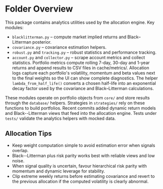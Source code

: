 # Folder Overview

This package contains analytics utilities used by the allocation engine.
Key modules:
- `blacklitterman.py` – compute market implied returns and Black–Litterman posterior.
- `covariance.py` – covariance estimation helpers.
- `robust.py` and `tracking.py` – robust statistics and performance tracking.
- `account.py` and `collector.py` – scrape account metrics and collect statistics.
Portfolio metrics compute rolling 7-day, 30-day and 1-year returns and append results to CSV files in cache/metrics/.
Allocation logs capture each portfolio's volatility, momentum and beta values next to the final weights so the UI can show complete diagnostics.
The helper `lambda_from_half_life()` converts a chosen half-life into an exponential decay factor used by the covariance and Black–Litterman calculations.

These modules operate on portfolio objects from `core/` and store results
through the `database/` helpers. Strategies in `strategies/` rely on these
functions to build portfolios. Recent commits added dynamic return models and
Black--Litterman views that feed into the allocation engine. Tests under
`tests/` validate the analytics helpers with mocked data.

## Allocation Tips
- Keep weight computation simple to avoid estimation error when signals overlap.
- Black--Litterman plus risk parity works best with reliable views and low noise.
- When signal quality is uncertain, favour hierarchical risk parity with momentum and dynamic leverage for stability.
- Clip extreme weekly returns before estimating covariance and revert to the
  previous allocation if the computed volatility is clearly abnormal.
